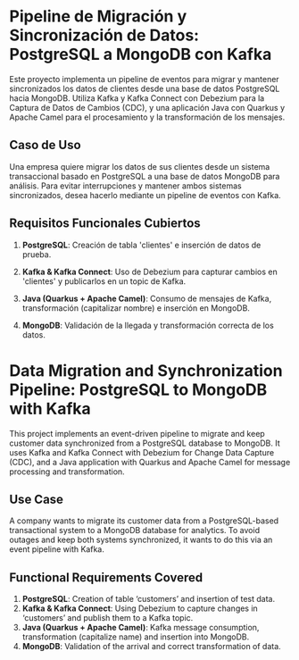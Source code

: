 # Pipeline de Migración y Sincronización de Datos: PostgreSQL a MongoDB con Kafka


Este proyecto implementa un pipeline de eventos para migrar y mantener sincronizados los datos de clientes desde una base de datos PostgreSQL hacia MongoDB. Utiliza Kafka y Kafka Connect con Debezium para la Captura de Datos de Cambios (CDC), y una aplicación Java con Quarkus y Apache Camel para el procesamiento y la transformación de los mensajes.


## Caso de Uso


Una empresa quiere migrar los datos de sus clientes desde un sistema transaccional basado en PostgreSQL a una base de datos MongoDB para análisis. Para evitar interrupciones y mantener ambos sistemas sincronizados, desea hacerlo mediante un pipeline de eventos con Kafka.


## Requisitos Funcionales Cubiertos


1.  **PostgreSQL**: Creación de tabla 'clientes' e inserción de datos de prueba.

2.  **Kafka & Kafka Connect**: Uso de Debezium para capturar cambios en 'clientes' y publicarlos en un topic de Kafka.

3.  **Java (Quarkus + Apache Camel)**: Consumo de mensajes de Kafka, transformación (capitalizar nombre) e inserción en MongoDB.

4.  **MongoDB**: Validación de la llegada y transformación correcta de los datos.


# Data Migration and Synchronization Pipeline: PostgreSQL to MongoDB with Kafka

This project implements an event-driven pipeline to migrate and keep customer data synchronized from a PostgreSQL database to MongoDB. It uses Kafka and Kafka Connect with Debezium for Change Data Capture (CDC), and a Java application with Quarkus and Apache Camel for message processing and transformation.

## Use Case

A company wants to migrate its customer data from a PostgreSQL-based transactional system to a MongoDB database for analytics. To avoid outages and keep both systems synchronized, it wants to do this via an event pipeline with Kafka.

## Functional Requirements Covered

1.  **PostgreSQL**: Creation of table ‘customers’ and insertion of test data.
2.  **Kafka & Kafka Connect**: Using Debezium to capture changes in ‘customers’ and publish them to a Kafka topic.
3.  **Java (Quarkus + Apache Camel)**: Kafka message consumption, transformation (capitalize name) and insertion into MongoDB.
4.  **MongoDB**: Validation of the arrival and correct transformation of data.
